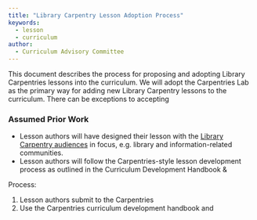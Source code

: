 ```yaml
---
title: "Library Carpentry Lesson Adoption Process"
keywords:
  - lesson
  - curriculum
author:
  - Curriculum Advisory Committee 
---
```


This document describes the process for proposing and adopting Library Carpentries lessons into the curriculum. We will adopt the Carpentries Lab as the primary way for adding new Library Carpentry lessons to the curriculum. There can be exceptions to accepting 

### Assumed Prior Work

* Lesson authors will have designed their lesson with the [Library Carpentry audiences](https://librarycarpentry.org/audience/) in focus, e.g. library and information-related communities. 
* Lesson authors will follow the Carpentries-style lesson development process as outlined in the Curriculum Development Handbook & 

Process: 

1. Lesson authors submit to the Carpentries  
2. Use the Carpentries curriculum development handbook and 
